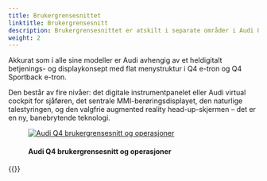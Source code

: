 ```yaml
---
title: Brukergrensesnittet
linktitle: Brukergrensesnitt
description: Brukergrensesnittet er atskilt i separate områder i Audi Q4 e-tron.
weight: 2
---
```

<!-- markdownlint-disable MD033 -->
Akkurat som i alle sine modeller er Audi avhengig av et heldigitalt betjenings- og displaykonsept med flat menystruktur i Q4 e-tron og Q4 Sportback e-tron.

Den består av fire nivåer: det digitale instrumentpanelet eller Audi virtual cockpit for sjåføren, det sentrale MMI-berøringsdisplayet, den naturlige talestyringen, og den valgfrie augmented reality head-up-skjermen – det er en ny, banebrytende teknologi.

<figure>
    <a href="https://media.electrichasgoneaudi.net/multimedia/models/q4-e-tron/technology/uiandoperations/uiandoperations.jpg">
        <img src="https://media.electrichasgoneaudi.net/multimedia/models/q4-e-tron/technology/uiandoperations/uiandoperationss.jpg"
        class="img-fluid" alt="Audi Q4 brukergrensesnitt og operasjoner" title="Audi Q4 brukergrensesnitt og operasjoner">
    </a>
    <figcaption><h4>Audi Q4 brukergrensesnitt og operasjoner</h4></figcaption>
</figure>

{{<children description="true" />}}
